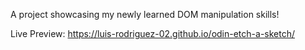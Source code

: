 A project showcasing my newly learned DOM manipulation skills!

Live Preview: https://luis-rodriguez-02.github.io/odin-etch-a-sketch/
